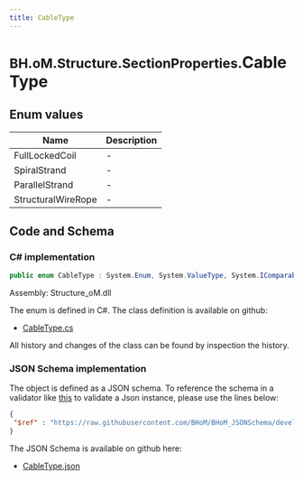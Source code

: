 ```yaml
---
title: CableType
---
```


# <small>BH.oM.Structure.SectionProperties.</small>**CableType**



## Enum values

| Name            | Description                                                    |
|-----------------|----------------------------------------------------------------|
| FullLockedCoil |  -  |
| SpiralStrand |  -  |
| ParallelStrand |  -  |
| StructuralWireRope |  -  |


## Code and Schema

### C# implementation

``` C# title="C#"
public enum CableType : System.Enum, System.ValueType, System.IComparable, System.ISpanFormattable, System.IFormattable, System.IConvertible
```

Assembly: Structure_oM.dll

The enum is defined in C#. The class definition is available on github:

- [CableType.cs](https://github.com/BHoM/BHoM/blob/develop/Structure_oM/SectionProperties\Enums\CableType.cs)

All history and changes of the class can be found by inspection the history.
### JSON Schema implementation

The object is defined as a JSON schema. To reference the schema in a validator like [this](https://www.jsonschemavalidator.net/) to validate a Json instance, please use the lines below:

``` json title="JSON Schema"
{
 "$ref" : "https://raw.githubusercontent.com/BHoM/BHoM_JSONSchema/develop/Structure_oM/SectionProperties/CableType.json"
}
```

The JSON Schema is available on github here:

- [CableType.json](https://github.com/BHoM/BHoM_JSONSchema/blob/develop/Structure_oM/SectionProperties/CableType.json)

